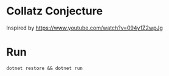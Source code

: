 # Collatz Conjecture

Inspired by https://www.youtube.com/watch?v=094y1Z2wpJg

# Run

```dotnet restore && dotnet run```
